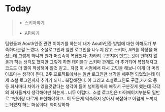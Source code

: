 # Today

><to do list>
>
>- 스키마짜기
>
>- API짜기

팀원들과 Aouth인증 관련 이야기를 하는데 내가 Aouth인증 방법에 대한 이해도가 부족하다는걸 느꼈다.
소셜로그인과 일반 로그인을 나누지 않고 스키마, API를 작성을 해줬는데 그렇게 하니까 뭔가 머릿속이 복잡했다. 차라리 구분지어 만드는것이 편하지 않을까 하는 생각도 했지만 그렇게 하면 테이블과 스키마 관계도 더 추가되어 복잡해지고 코드도 더 많이 작성해야 할것 같고.. 지금 이 시점에서 다시 고민을 해보니 이게 더 머리아프다는 생각이 든다. 2주 프로젝트에서는 일반 로그인만 생각을 해주면 되었었는데 이제 소셜 로그인까지 추가가 되니.. 복잡해진다. 아 그리고 소셜로그인도 구글,카카오 등등 회사마다 차이가 있을것같다는 생각이 들어 넘버링까지 해줘서 구분짓게 했는데 각각의 회사들까지 생각해야만 하는게.. 너무 어렵다.. 소셜 로그인은 마이페이지부분도 일반 로그인이랑 다르게 표현해야하고.. 이 모든게 익숙하지 않아서 복잡하고 어렵게 느껴지는거겠지 하는 마음이다. 화이팅하자
